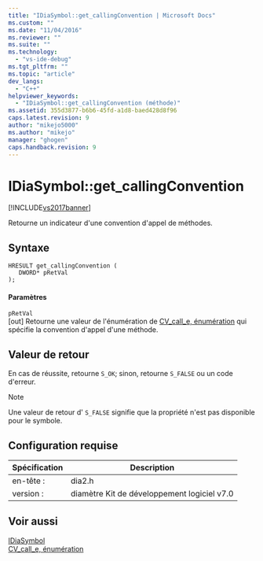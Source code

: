 ```yaml
---
title: "IDiaSymbol::get_callingConvention | Microsoft Docs"
ms.custom: ""
ms.date: "11/04/2016"
ms.reviewer: ""
ms.suite: ""
ms.technology: 
  - "vs-ide-debug"
ms.tgt_pltfrm: ""
ms.topic: "article"
dev_langs: 
  - "C++"
helpviewer_keywords: 
  - "IDiaSymbol::get_callingConvention (méthode)"
ms.assetid: 355d3877-b6b6-45fd-a1d8-baed428d8f96
caps.latest.revision: 9
author: "mikejo5000"
ms.author: "mikejo"
manager: "ghogen"
caps.handback.revision: 9
---
```

# IDiaSymbol::get_callingConvention
[!INCLUDE[vs2017banner](../../code-quality/includes/vs2017banner.md)]

Retourne un indicateur d'une convention d'appel de méthodes.  
  
## Syntaxe  
  
```cpp#  
HRESULT get_callingConvention (   
   DWORD* pRetVal  
);  
```  
  
#### Paramètres  
 `pRetVal`  
 \[out\]  Retourne une valeur de l'énumération de [CV\_call\_e, énumération](../../debugger/debug-interface-access/cv-call-e.md) qui spécifie la convention d'appel d'une méthode.  
  
## Valeur de retour  
 En cas de réussite, retourne `S_OK`; sinon, retourne `S_FALSE` ou un code d'erreur.  
  
> [!NOTE]
>  Une valeur de retour d' `S_FALSE` signifie que la propriété n'est pas disponible pour le symbole.  
  
## Configuration requise  
  
|Spécification|Description|  
|-------------------|-----------------|  
|en\-tête :|dia2.h|  
|version :|diamètre Kit de développement logiciel v7.0|  
  
## Voir aussi  
 [IDiaSymbol](../../debugger/debug-interface-access/idiasymbol.md)   
 [CV\_call\_e, énumération](../../debugger/debug-interface-access/cv-call-e.md)